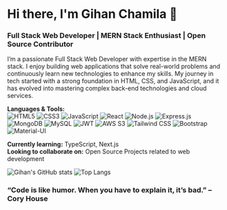 # Hi there, I'm Gihan Chamila 👋

### Full Stack Web Developer | MERN Stack Enthusiast | Open Source Contributor

I’m a passionate Full Stack Web Developer with expertise in the MERN stack. I enjoy building web applications that solve real-world problems and continuously learn new technologies to enhance my skills. My journey in tech started with a strong foundation in HTML, CSS, and JavaScript, and it has evolved into mastering complex back-end technologies and cloud services.

**Languages & Tools:**  
![HTML5](https://img.shields.io/badge/-HTML5-E34F26?style=flat&logo=html5&logoColor=white) 
![CSS3](https://img.shields.io/badge/-CSS3-1572B6?style=flat&logo=css3) 
![JavaScript](https://img.shields.io/badge/-JavaScript-F7DF1E?style=flat&logo=javascript&logoColor=black) 
![React](https://img.shields.io/badge/-React-61DAFB?style=flat&logo=react&logoColor=white) 
![Node.js](https://img.shields.io/badge/-Node.js-339933?style=flat&logo=node.js&logoColor=white)
![Express.js](https://img.shields.io/badge/-Express.js-000000?style=flat&logo=express&logoColor=white)
![MongoDB](https://img.shields.io/badge/-MongoDB-47A248?style=flat&logo=mongodb&logoColor=white)
![MySQL](https://img.shields.io/badge/-MySQL-4479A1?style=flat&logo=mysql&logoColor=white)
![JWT](https://img.shields.io/badge/-JWT-000000?style=flat&logo=JSON%20web%20tokens&logoColor=white)
![AWS S3](https://img.shields.io/badge/-AWS%20S3-232F3E?style=flat&logo=amazon-s3&logoColor=white)
![Tailwind CSS](https://img.shields.io/badge/-TailwindCSS-06B6D4?style=flat&logo=tailwind-css&logoColor=white)
![Bootstrap](https://img.shields.io/badge/-Bootstrap-563D7C?style=flat&logo=bootstrap&logoColor=white)
![Material-UI](https://img.shields.io/badge/-Material--UI-0081CB?style=flat&logo=material-ui)

**Currently learning:** TypeScript, Next.js  
**Looking to collaborate on:** Open Source Projects related to web development  

![Gihan's GitHub stats](https://github-readme-stats.vercel.app/api?username=your-username&show_icons=true&theme=radical)
![Top Langs](https://github-readme-stats.vercel.app/api/top-langs/?username=your-username&layout=compact&theme=radical)

### “Code is like humor. When you have to explain it, it’s bad.” – Cory House  

